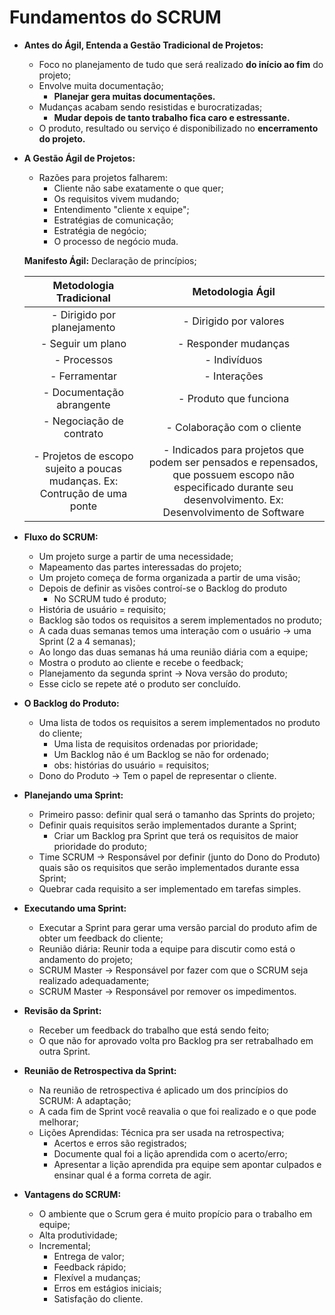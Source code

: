 # Fundamentos do SCRUM
- **Antes do Ágil, Entenda a Gestão Tradicional de Projetos:**
    - Foco no planejamento de tudo que será realizado **do início ao fim** do projeto;
    - Envolve muita documentação;
        - **Planejar gera muitas documentações.**
    - Mudanças acabam sendo resistidas e burocratizadas;
        - **Mudar depois de tanto trabalho fica caro e estressante.**
    - O produto, resultado ou serviço é disponibilizado no **encerramento do projeto.**

- **A Gestão Ágil de Projetos:**
    - Razões para projetos falharem:
        - Cliente não sabe exatamente o que quer;
        - Os requisitos vivem mudando;
        - Entendimento "cliente x equipe";
        - Estratégias de comunicação;
        - Estratégia de negócio;
        - O processo de negócio muda.

    **Manifesto Ágil:** Declaração de princípios;

    | Metodologia Tradicional | Metodologia Ágil |
    |:----------:|:-------------:|
    | - Dirigido por planejamento | - Dirigido por valores |
    | - Seguir um plano | - Responder mudanças |
    | - Processos | - Indivíduos |
    | - Ferramentar | - Interações |
    | - Documentação abrangente | - Produto que funciona |
    | - Negociação de contrato | - Colaboração com o cliente |
    | - Projetos de escopo sujeito a poucas mudanças. Ex: Contrução de uma ponte | - Indicados para projetos que podem ser pensados e repensados, que possuem escopo não especificado durante seu desenvolvimento. Ex: Desenvolvimento de Software |


- **Fluxo do SCRUM:**
    - Um projeto surge a partir de uma necessidade;
    - Mapeamento das partes interessadas do projeto;
    - Um projeto começa de forma organizada a partir de uma visão;
    - Depois de definir as visões controí-se o Backlog do produto
        - No SCRUM tudo é produto;
    - História de usuário = requisito;
    - Backlog são todos os requisitos a serem implementados no produto;
    - A cada duas semanas temos uma interação com o usuário -> uma Sprint (2 a 4 semanas);
    - Ao longo das duas semanas há uma reunião diária com a equipe;
    - Mostra o produto ao cliente e recebe o feedback;
    - Planejamento da segunda sprint -> Nova versão do produto;
    - Esse ciclo se repete até o produto ser concluído.

- **O Backlog do Produto:**
    - Uma lista de todos os requisitos a serem implementados no produto do cliente;
        - Uma lista de requisitos ordenadas por prioridade;
        - Um Backlog não é um Backlog se não for ordenado;
        - obs: histórias do usuário = requisitos;
    - Dono do Produto -> Tem o papel de representar o cliente.

- **Planejando uma Sprint:**
    - Primeiro passo: definir qual será o tamanho das Sprints do projeto;
    - Definir quais requisitos serão implementados durante a Sprint;
        - Criar um Backlog pra Sprint que terá os requisitos de maior prioridade do produto;
    - Time SCRUM -> Responsável por definir (junto do Dono do Produto) quais são os requisitos que serão implementados durante essa Sprint;
    - Quebrar cada requisito a ser implementado em tarefas simples.

- **Executando uma Sprint:**
    - Executar a Sprint para gerar uma versão parcial do produto afim de obter um feedback do cliente;
    - Reunião diária: Reunir toda a equipe para discutir como está o andamento do projeto;
    - SCRUM Master -> Responsável por fazer com que o SCRUM seja realizado adequadamente;
    - SCRUM Master -> Responsável por remover os impedimentos.

- **Revisão da Sprint:**
    - Receber um feedback do trabalho que está sendo feito;
    - O que não for aprovado volta pro Backlog pra ser retrabalhado em outra Sprint.

- **Reunião de Retrospectiva da Sprint:**
    - Na reunião de retrospectiva é aplicado um dos princípios do SCRUM: A adaptação;
    - A cada fim de Sprint você reavalia o que foi realizado e o que pode melhorar;
    - Lições Aprendidas: Técnica pra ser usada na retrospectiva;
        - Acertos e erros são registrados;
        - Documente qual foi a lição aprendida com o acerto/erro;
        - Apresentar a lição aprendida pra equipe sem apontar culpados e ensinar qual é a forma correta de agir.

- **Vantagens do SCRUM:**
    - O ambiente que o Scrum gera é muito propício para o trabalho em equipe;
    - Alta produtividade;
    - Incremental;
        - Entrega de valor;
        - Feedback rápido;
        - Flexível a mudanças;
        - Erros em estágios iniciais;
        - Satisfação do cliente.